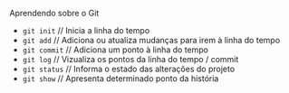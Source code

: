 Aprendendo sobre o Git

- `git init` // Inicia a linha do tempo
- `git add` // Adiciona ou atualiza mudanças para irem à linha do tempo
- `git commit` // Adiciona um ponto à linha do tempo
- `git log` // Vizualiza os pontos da linha do tempo / commit
- `git status` // Informa o estado das alterações do projeto
- `git show` // Apresenta determinado ponto da história
